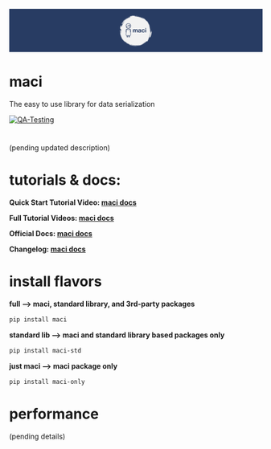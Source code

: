 [![Docs](https://raw.githubusercontent.com/aaronater10/maci/1.0.0/ext/maci_cover.png)](https://docs.macilib.org/)

# maci
The easy to use library for data serialization

[![QA-Testing](https://github.com/aaronater10/maci/actions/workflows/maci_qa.yml/badge.svg)](https://github.com/aaronater10/maci/actions/workflows/maci_qa.yml)

#

(pending updated description)


# tutorials & docs:
**Quick Start Tutorial Video: [maci docs](https://docs.macilib.org/watch/quick-start)**

**Full Tutorial Videos: [maci docs](https://docs.macilib.org/watch/full-training-series)**

**Official Docs: [maci docs](https://docs.macilib.org/)**

**Changelog: [maci docs](https://docs.macilib.org/updates/changelog)**


# install flavors

**full --> maci, standard library, and 3rd-party packages**
```bash
pip install maci
```
**standard lib --> maci and standard library based packages only**
```bash
pip install maci-std
```
**just maci --> maci package only**
```bash
pip install maci-only
```
# performance
(pending details)
